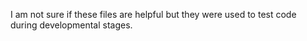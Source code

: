I am not sure if these files are helpful but they were used to test code during developmental stages.

